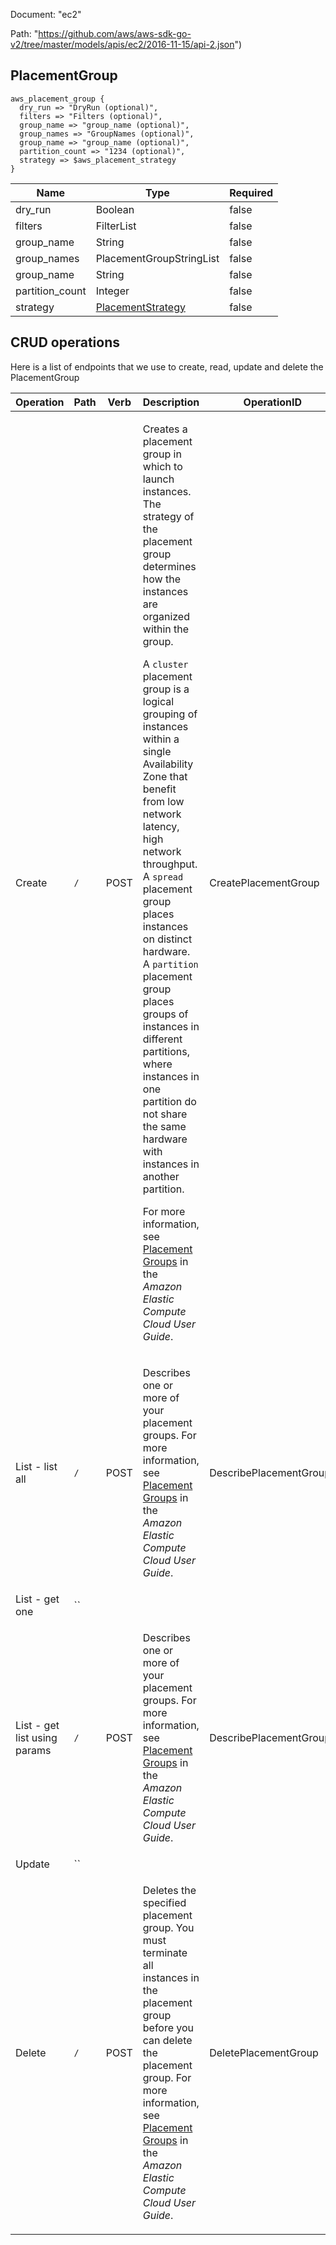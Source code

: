 Document: "ec2"


Path: "https://github.com/aws/aws-sdk-go-v2/tree/master/models/apis/ec2/2016-11-15/api-2.json")

## PlacementGroup



```puppet
aws_placement_group {
  dry_run => "DryRun (optional)",
  filters => "Filters (optional)",
  group_name => "group_name (optional)",
  group_names => "GroupNames (optional)",
  group_name => "group_name (optional)",
  partition_count => "1234 (optional)",
  strategy => $aws_placement_strategy
}
```

| Name        | Type           | Required       |
| ------------- | ------------- | ------------- |
|dry_run | Boolean | false |
|filters | FilterList | false |
|group_name | String | false |
|group_names | PlacementGroupStringList | false |
|group_name | String | false |
|partition_count | Integer | false |
|strategy | [PlacementStrategy](https://docs.aws.amazon.com/sdk-for-ruby/v3/api/) | false |



## CRUD operations

Here is a list of endpoints that we use to create, read, update and delete the PlacementGroup

| Operation | Path | Verb | Description | OperationID |
| ------------- | ------------- | ------------- | ------------- | ------------- |
|Create|`/`|POST|<p>Creates a placement group in which to launch instances. The strategy of the placement group determines how the instances are organized within the group. </p> <p>A <code>cluster</code> placement group is a logical grouping of instances within a single Availability Zone that benefit from low network latency, high network throughput. A <code>spread</code> placement group places instances on distinct hardware. A <code>partition</code> placement group places groups of instances in different partitions, where instances in one partition do not share the same hardware with instances in another partition.</p> <p>For more information, see <a href="https://docs.aws.amazon.com/AWSEC2/latest/UserGuide/placement-groups.html">Placement Groups</a> in the <i>Amazon Elastic Compute Cloud User Guide</i>.</p>|CreatePlacementGroup|
|List - list all|`/`|POST|<p>Describes one or more of your placement groups. For more information, see <a href="https://docs.aws.amazon.com/AWSEC2/latest/UserGuide/placement-groups.html">Placement Groups</a> in the <i>Amazon Elastic Compute Cloud User Guide</i>.</p>|DescribePlacementGroups|
|List - get one|``||||
|List - get list using params|`/`|POST|<p>Describes one or more of your placement groups. For more information, see <a href="https://docs.aws.amazon.com/AWSEC2/latest/UserGuide/placement-groups.html">Placement Groups</a> in the <i>Amazon Elastic Compute Cloud User Guide</i>.</p>|DescribePlacementGroups|
|Update|``||||
|Delete|`/`|POST|<p>Deletes the specified placement group. You must terminate all instances in the placement group before you can delete the placement group. For more information, see <a href="https://docs.aws.amazon.com/AWSEC2/latest/UserGuide/placement-groups.html">Placement Groups</a> in the <i>Amazon Elastic Compute Cloud User Guide</i>.</p>|DeletePlacementGroup|
